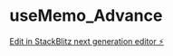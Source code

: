 # useMemo_Advance

[Edit in StackBlitz next generation editor ⚡️](https://stackblitz.com/~/github.com/AdamShaikhJs/useMemo_Advance)